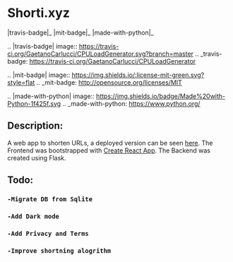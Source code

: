 # Shorti.xyz

|travis-badge|_ |mit-badge|_ |made-with-python|_

.. |travis-badge| image:: https://travis-ci.org/GaetanoCarlucci/CPULoadGenerator.svg?branch=master
.. _travis-badge: https://travis-ci.org/GaetanoCarlucci/CPULoadGenerator

.. |mit-badge| image:: https://img.shields.io/:license-mit-green.svg?style=flat
.. _mit-badge: http://opensource.org/licenses/MIT

.. |made-with-python| image:: https://img.shields.io/badge/Made%20with-Python-1f425f.svg
.. _made-with-python: https://www.python.org/


## Description:

A web app to shorten URLs, a deployed version can be seen [here](https://www.shorti.xyz).
The Frontend was bootstrapped with [Create React App](https://github.com/facebook/create-react-app).
The Backend was created using Flask.

## Todo:
### `-Migrate DB from Sqlite`
### `-Add Dark mode`
### `-Add Privacy and Terms`
### `-Improve shortning alogrithm`
